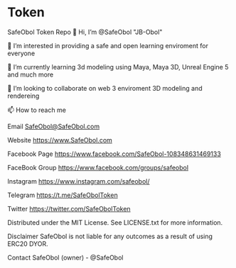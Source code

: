 # Token
SafeObol Token Repo
👋 Hi, I’m @SafeObol "JB-Obol"

👀 I’m interested in providing a safe and open learning enviroment for everyone

🌱 I’m currently learning 3d modeling using Maya, Maya 3D, Unreal Engine 5 and much more

💞️ I’m looking to collaborate on web 3 enviroment 3D modeling and rendereing

📫 How to reach me

Email SafeObol@SafeObol.com

Website https://www.SafeObol.com

Facebook Page https://www.facebook.com/SafeObol-108348631469133

FaceBook Group https://www.facebook.com/groups/safeobol

Instagram https://www.instagram.com/safeobol/

Telegram https://t.me/SafeObolToken

Twitter https://twitter.com/SafeObolToken

Distributed under the MIT License. See LICENSE.txt for more information.

Disclaimer
SafeObol is not liable for any outcomes as a result of using ERC20 DYOR.

Contact
SafeObol (owner) - @SafeObol
